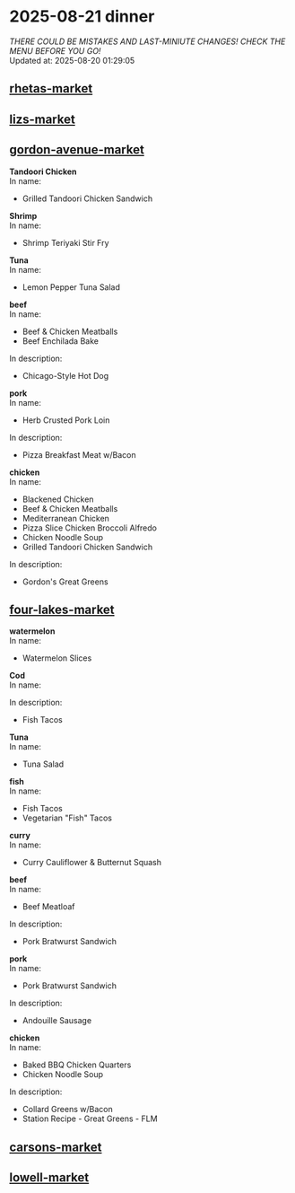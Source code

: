 # 2025-08-21 dinner  
*THERE COULD BE MISTAKES AND LAST-MINIUTE CHANGES! CHECK THE MENU BEFORE YOU GO!*  
Updated at: 2025-08-20 01:29:05  
## [rhetas-market](https://wisc-housingdining.nutrislice.com/menu/rhetas-market/dinner/2025-08-21)  
## [lizs-market](https://wisc-housingdining.nutrislice.com/menu/lizs-market/dinner/2025-08-21)  
## [gordon-avenue-market](https://wisc-housingdining.nutrislice.com/menu/gordon-avenue-market/dinner/2025-08-21)  
**Tandoori Chicken**  
In name:   
 - Grilled Tandoori Chicken Sandwich  
  
**Shrimp**  
In name:   
 - Shrimp Teriyaki Stir Fry  
  
**Tuna**  
In name:   
 - Lemon Pepper Tuna Salad  
  
**beef**  
In name:   
 - Beef & Chicken Meatballs  
 - Beef Enchilada Bake  
  
In description:   
 - Chicago-Style Hot Dog  
  
**pork**  
In name:   
 - Herb Crusted Pork Loin  
  
In description:   
 - Pizza Breakfast Meat w/Bacon  
  
**chicken**  
In name:   
 - Blackened Chicken  
 - Beef & Chicken Meatballs  
 - Mediterranean Chicken  
 - Pizza Slice Chicken Broccoli Alfredo  
 - Chicken Noodle Soup  
 - Grilled Tandoori Chicken Sandwich  
  
In description:   
 - Gordon's Great Greens  
  
## [four-lakes-market](https://wisc-housingdining.nutrislice.com/menu/four-lakes-market/dinner/2025-08-21)  
**watermelon**  
In name:   
 - Watermelon Slices  
  
**Cod**  
In name:   
  
In description:   
 - Fish Tacos  
  
**Tuna**  
In name:   
 - Tuna Salad  
  
**fish**  
In name:   
 - Fish Tacos  
 - Vegetarian "Fish" Tacos  
  
**curry**  
In name:   
 - Curry Cauliflower & Butternut Squash  
  
**beef**  
In name:   
 - Beef Meatloaf  
  
In description:   
 - Pork Bratwurst Sandwich  
  
**pork**  
In name:   
 - Pork Bratwurst Sandwich  
  
In description:   
 - Andouille Sausage  
  
**chicken**  
In name:   
 - Baked BBQ Chicken Quarters  
 - Chicken Noodle Soup  
  
In description:   
 - Collard Greens w/Bacon  
 - Station Recipe - Great Greens - FLM  
  
## [carsons-market](https://wisc-housingdining.nutrislice.com/menu/carsons-market/dinner/2025-08-21)  
## [lowell-market](https://wisc-housingdining.nutrislice.com/menu/lowell-market/dinner/2025-08-21)  
  
